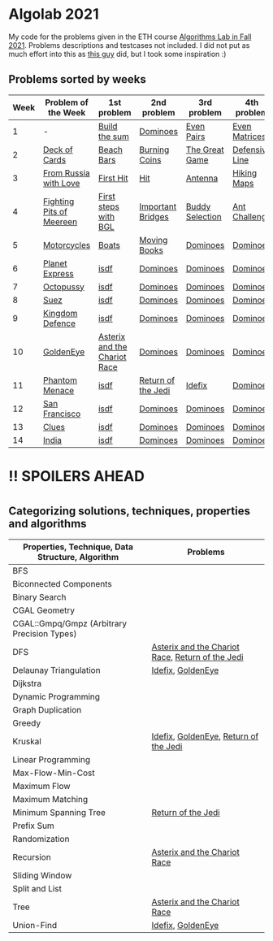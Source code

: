 # Algolab 2021
My code for the problems given in the ETH course [Algorithms Lab in Fall 2021](https://www.cadmo.ethz.ch/education/lectures/HS21/algolab/index.html). Problems descriptions and testcases not included. I did not put as much effort into this as [this guy](https://github.com/simon-hrabec/algolab-2020) did, but I took some inspiration :)


## Problems sorted by weeks
| Week | Problem of the Week                          | 1st problem                                                                  | 2nd problem                                              | 3rd problem                       | 4th problem                 |
| ---- | -------------------------------------------- | ---------------------------------------------------------------------------- | -------------------------------------------------------- | --------------------------------- | --------------------------- |
| 1    | -                                            | [Build the sum](problems/)                                                   | [Dominoes](problems/)                                    | [Even Pairs](problems/)           | [Even Matrices](problems/)  |
| 2    | [Deck of Cards](problems/)                   | [Beach Bars](problems/)                                                      | [Burning Coins](problems/)                               | [The Great Game](problems/)       | [Defensive Line](problems/) |
| 3    | [From Russia with Love](problems/)           | [First Hit](problems/)                                                       | [Hit](problems/)                                         | [Antenna](problems/)              | [Hiking Maps](problems/)    |
| 4    | [Fighting Pits of Meereen](problems/)        | [First steps with BGL](problems/)                                            | [Important Bridges](problems/)                           | [Buddy Selection](problems/)      | [Ant Challenge](problems/)  |
| 5    | [Motorcycles](problems/)                     | [Boats](problems/)                                                           | [Moving Books](problems/)                                | [Dominoes](problems/)             | [Dominoes](problems/)       |
| 6    | [Planet Express](problems/)                  | [isdf](problems/)                                                            | [Dominoes](problems/)                                    | [Dominoes](problems/)             | [Dominoes](problems/)       |
| 7    | [Octopussy](problems/)                       | [isdf](problems/)                                                            | [Dominoes](problems/)                                    | [Dominoes](problems/)             | [Dominoes](problems/)       |
| 8    | [Suez](problems/)                            | [isdf](problems/)                                                            | [Dominoes](problems/)                                    | [Dominoes](problems/)             | [Dominoes](problems/)       |
| 9    | [Kingdom Defence](problems/)                 | [isdf](problems/)                                                            | [Dominoes](problems/)                                    | [Dominoes](problems/)             | [Dominoes](problems/)       |
| 10   | [GoldenEye](problems/week10-potw-goldeneye/) | [Asterix and the Chariot Race](problems/week10-asterix_and_the_chariot_race) | [Dominoes](problems/)                                    | [Dominoes](problems/)             | [Dominoes](problems/)       |
| 11   | [Phantom Menace](problems/)                  | [isdf](problems/)                                                            | [Return of the Jedi](problems/week11-return_of_the_jedi) | [Idefix](problems/week11-idefix/) | [Dominoes](problems/)       |
| 12   | [San Francisco](problems/)                   | [isdf](problems/)                                                            | [Dominoes](problems/)                                    | [Dominoes](problems/)             | [Dominoes](problems/)       |
| 13   | [Clues](problems/)                           | [isdf](problems/)                                                            | [Dominoes](problems/)                                    | [Dominoes](problems/)             | [Dominoes](problems/)       |
| 14   | [India](problems/)                           | [isdf](problems/)                                                            | [Dominoes](problems/)                                    | [Dominoes](problems/)             | [Dominoes](problems/)       |


# !! SPOILERS AHEAD
# 
# 

## Categorizing solutions, techniques, properties and algorithms
| Properties, Technique, Data Structure, Algorithm | Problems                                                                                                                                  |
| ------------------------------------------------ | ----------------------------------------------------------------------------------------------------------------------------------------- |
| BFS                                              |                                                                                                                                           |
| Biconnected Components                           |                                                                                                                                           |
| Binary Search                                    |                                                                                                                                           |
| CGAL Geometry                                    |                                                                                                                                           |
| CGAL::Gmpq/Gmpz (Arbitrary Precision Types)      |                                                                                                                                           |
| DFS                                              | [Asterix and the Chariot Race](problems/week10-asterix_and_the_chariot_race), [Return of the Jedi](problems/week11-return_of_the_jedi)    |
| Delaunay Triangulation                           | [Idefix](problems/week11-idefix/), [GoldenEye](problems/week10-potw-goldeneye/)                                                           |
| Dijkstra                                         |                                                                                                                                           |
| Dynamic Programming                              |                                                                                                                                           |
| Graph Duplication                                |                                                                                                                                           |
| Greedy                                           |                                                                                                                                           |
| Kruskal                                          | [Idefix](problems/week11-idefix/), [GoldenEye](problems/week10-potw-goldeneye/), [Return of the Jedi](problems/week11-return_of_the_jedi) |
| Linear Programming                               |                                                                                                                                           |
| Max-Flow-Min-Cost                                |                                                                                                                                           |
| Maximum Flow                                     |                                                                                                                                           |
| Maximum Matching                                 |                                                                                                                                           |
| Minimum Spanning Tree                            | [Return of the Jedi](problems/week11-return_of_the_jedi)                                                                                  |
| Prefix Sum                                       |                                                                                                                                           |
| Randomization                                    |                                                                                                                                           |
| Recursion                                        | [Asterix and the Chariot Race](problems/week10-asterix_and_the_chariot_race)                                                              |
| Sliding Window                                   |                                                                                                                                           |
| Split and List                                   |                                                                                                                                           |
| Tree                                             | [Asterix and the Chariot Race](problems/week10-asterix_and_the_chariot_race)                                                              |
| Union-Find                                       | [Idefix](problems/week11-idefix/), [GoldenEye](problems/week10-potw-goldeneye/)                                                           |
